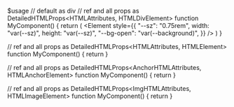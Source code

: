 $usage
// default as div
// ref and all props as DetailedHTMLProps<HTMLAttributes<HTMLDivElement>, HTMLDivElement>
function MyComponent() {
  return (
    <Element
      style={{
        "--sz": "0.75rem",
        width: "var(--sz)",
        height: "var(--sz)",
        "--bg-open": "var(--background)",
      }}
    />
  )
}

// ref and all props as DetailedHTMLProps<HTMLAttributes<HTMLElement>, HTMLElement>
function MyComponent() {
  return <Element el="nav" />
}

// ref and all props as DetailedHTMLProps<AnchorHTMLAttributes<HTMLAnchorElement>, HTMLAnchorElement>
function MyComponent() {
  return <Element el="a" href="" />
}

// ref and all props as DetailedHTMLProps<ImgHTMLAttributes<HTMLImageElement>, HTMLImageElement>
function MyComponent() {
  return <Element el="img" src="" />
}